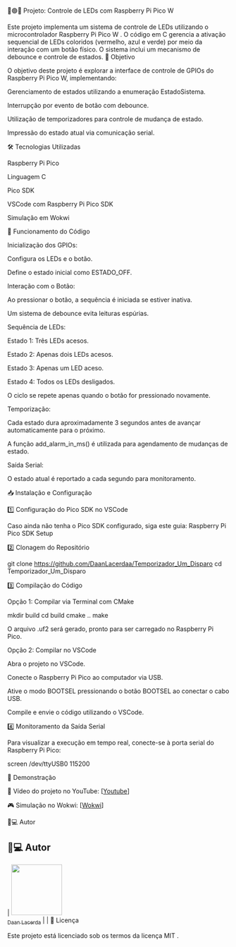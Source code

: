 🔴🟢🔵 Projeto: Controle de LEDs com Raspberry Pi Pico W

Este projeto implementa um sistema de controle de LEDs utilizando o microcontrolador Raspberry Pi Pico W . O código em C gerencia a ativação sequencial de LEDs coloridos (vermelho, azul e verde) por meio da interação com um botão físico. O sistema inclui um mecanismo de debounce e controle de estados.
🎯 Objetivo

O objetivo deste projeto é explorar a interface de controle de GPIOs do Raspberry Pi Pico W, implementando:

Gerenciamento de estados utilizando a enumeração EstadoSistema.

Interrupção por evento de botão com debounce.

Utilização de temporizadores para controle de mudança de estado.

Impressão do estado atual via comunicação serial.

🛠 Tecnologias Utilizadas

Raspberry Pi Pico

Linguagem C

Pico SDK

VSCode com Raspberry Pi Pico SDK

Simulação em Wokwi

📌 Funcionamento do Código

Inicialização dos GPIOs:

Configura os LEDs e o botão.

Define o estado inicial como ESTADO_OFF.

Interação com o Botão:

Ao pressionar o botão, a sequência é iniciada se estiver inativa.

Um sistema de debounce evita leituras espúrias.

Sequência de LEDs:

Estado 1: Três LEDs acesos.

Estado 2: Apenas dois LEDs acesos.

Estado 3: Apenas um LED aceso.

Estado 4: Todos os LEDs desligados.

O ciclo se repete apenas quando o botão for pressionado novamente.

Temporização:

Cada estado dura aproximadamente 3 segundos antes de avançar automaticamente para o próximo.

A função add_alarm_in_ms() é utilizada para agendamento de mudanças de estado.

Saída Serial:

O estado atual é reportado a cada segundo para monitoramento.

📥 Instalação e Configuração

1️⃣ Configuração do Pico SDK no VSCode

Caso ainda não tenha o Pico SDK configurado, siga este guia: Raspberry Pi Pico SDK Setup

2️⃣ Clonagem do Repositório

git clone <https://github.com/DaanLacerdaa/Temporizador_Um_Disparo>
cd Temporizador_Um_Disparo

3️⃣ Compilação do Código

Opção 1: Compilar via Terminal com CMake

mkdir build
cd build
cmake ..
make

O arquivo .uf2 será gerado, pronto para ser carregado no Raspberry Pi Pico.

Opção 2: Compilar no VSCode

Abra o projeto no VSCode.

Conecte o Raspberry Pi Pico ao computador via USB.

Ative o modo BOOTSEL pressionando o botão BOOTSEL ao conectar o cabo USB.

Compile e envie o código utilizando o VSCode.

4️⃣ Monitoramento da Saída Serial

Para visualizar a execução em tempo real, conecte-se à porta serial do Raspberry Pi Pico:

screen /dev/ttyUSB0 115200

🎥 Demonstração

🔗 Vídeo do projeto no YouTube: [[Youtube](https://youtu.be/1QAkbUZGQFM)]

🎮 Simulação no Wokwi: [[Wokwi](https://wokwi.com/projects/422013472937946113)]

👨💻 Autor

## 👨💻 Autor

| [<img src="https://avatars.githubusercontent.com/DaanLacerdaa" width=115><br><sub>Daan Lacerda</sub>](https://github.com/DaanLacerdaa) |
|
📜 Licença

Este projeto está licenciado sob os termos da licença MIT .
